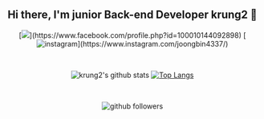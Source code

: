 <div align = center>

## Hi there, I'm junior Back-end Developer krung2 👋

[![](https://img.shields.io/badge/-1877f2?style=flat-square&logo=facebook&logoColor=white&link=https://www.facebook.com/profile.php?id=100010144092898?)](https://www.facebook.com/profile.php?id=100010144092898)
[![instagram ](https://img.shields.io/badge/-e95950?style=flat-square&logo=instagram&logoColor=white&link=https://www.instagram.com/joongbin4337?)](https://www.instagram.com/joongbin4337/)
<!--
[![discord ](https://img.shields.io/badge/-7289da?style=flat-square&logo=discord&logoColor=white&link=https://discordapp.com/users/?)](https://discordapp.com/users//)
-->

<br/>

![krung2's github stats](https://github-readme-stats.vercel.app/api?username=krung2&count_private=true&show_icons=true&theme=material-palenight)
[![Top Langs](https://github-readme-stats.vercel.app/api/top-langs/?username=krung2)](https://github.com/anuraghazra/github-readme-stats)

<br/>

![github followers](https://img.shields.io/github/followers/krung2?style=social)


</div>



<!--
**jungbin0722/jungbin0722** is a ✨ _special_ ✨ repository because its `README.md` (this file) appears on your GitHub profile.

Here are some ideas to get you started:

- 🔭 I’m currently working on ...
- 🌱 I’m currently learning ...
- 👯 I’m looking to collaborate on ...
- 🤔 I’m looking for help with ...
- 💬 Ask me about ...
- 📫 How to reach me: ...
- 😄 Pronouns: ...
- ⚡ Fun fact: ...
-->
